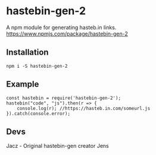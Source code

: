 
# hastebin-gen-2
A npm module for generating hasteb.in links. 
https://www.npmjs.com/package/hastebin-gen-2

## Installation
```npm i -S hastebin-gen-2```

## Example
```
const hastebin = require('hastebin-gen-2');
hastebin("code", "js").then(r => {
    console.log(r); //https://hasteb.in.com/someurl.js
}).catch(console.error);
```

## Devs
Jacz - Original hastebin-gen creator
Jens
